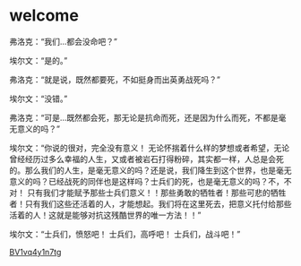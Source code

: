 # welcome

弗洛克：“我们…都会没命吧？”

埃尔文：“是的。”

弗洛克：“就是说，既然都要死，不如挺身而出英勇战死吗？”

埃尔文：“没错。”

弗洛克：“可是…既然都会死，那无论是抗命而死，还是因为什么而死，不都是毫无意义的吗？”

埃尔文：“你说的很对，完全没有意义！
无论怀揣着什么样的梦想或者希望，无论曾经经历过多么幸福的人生，又或者被岩石打得粉碎，其实都一样，人总是会死的。那么我们的人生，是毫无意义的吗？还是说，我们降生到这个世界，也是毫无意义的吗？已经战死的同伴也是这样吗？士兵们的死，也是毫无意义的吗？不，不对！
只有我们才能赋予那些士兵们意义！！那些勇敢的牺牲者！那些可悲的牺牲者！只有我们这些还活着的人，才能想起。我们将在这里死去，把意义托付给那些活着的人！这就是能够对抗这残酷世界的唯一方法！！”

埃尔文：“士兵们，愤怒吧！
士兵们，高呼吧！
士兵们，战斗吧！” 

[BV1vq4y1n7tg](http://b23.tv/gePwMf)
